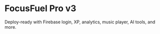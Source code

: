 # FocusFuel Pro v3

Deploy-ready with Firebase login, XP, analytics, music player, AI tools, and more.